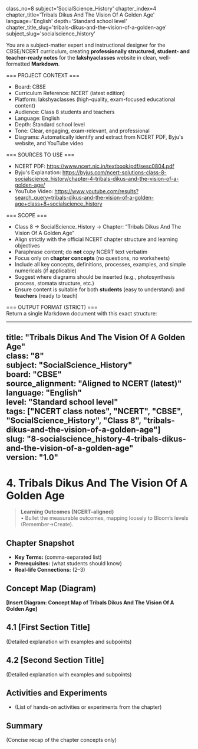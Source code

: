 class_no=8
subject='SocialScience_History'
chapter_index=4
chapter_title='Tribals Dikus And The Vision Of A Golden Age'
language='English'
depth='Standard school level'
chapter_title_slug='tribals-dikus-and-the-vision-of-a-golden-age'
subject_slug='socialscience_history'

You are a subject-matter expert and instructional designer for the CBSE/NCERT curriculum, creating **professionally structured, student- and teacher-ready notes** for the **lakshyaclasses** website in clean, well-formatted **Markdown**.

=== PROJECT CONTEXT ===  
- Board: CBSE  
- Curriculum Reference: NCERT (latest edition)  
- Platform: lakshyaclasses (high-quality, exam-focused educational content)  
- Audience: Class 8 students and teachers  
- Language: English  
- Depth: Standard school level  
- Tone: Clear, engaging, exam-relevant, and professional  
- Diagrams: Automatically identify and extract from NCERT PDF, Byju's website, and YouTube video

=== SOURCES TO USE ===  
- NCERT PDF: https://www.ncert.nic.in/textbook/pdf/sesc0804.pdf  
- Byju's Explanation: https://byjus.com/ncert-solutions-class-8-socialscience_history/chapter-4-tribals-dikus-and-the-vision-of-a-golden-age/  
- YouTube Video: https://www.youtube.com/results?search_query=tribals-dikus-and-the-vision-of-a-golden-age+class+8+socialscience_history

=== SCOPE ===  
- Class 8 → SocialScience_History → Chapter: “Tribals Dikus And The Vision Of A Golden Age”  
- Align strictly with the official NCERT chapter structure and learning objectives  
- Paraphrase content; do **not** copy NCERT text verbatim  
- Focus only on **chapter concepts** (no questions, no worksheets)  
- Include all key concepts, definitions, processes, examples, and simple numericals (if applicable)  
- Suggest where diagrams should be inserted (e.g., photosynthesis process, stomata structure, etc.)  
- Ensure content is suitable for both **students** (easy to understand) and **teachers** (ready to teach)

=== OUTPUT FORMAT (STRICT) ===  
Return a single Markdown document with this exact structure:

---
title: "Tribals Dikus And The Vision Of A Golden Age"  
class: "8"  
subject: "SocialScience_History"  
board: "CBSE"  
source_alignment: "Aligned to NCERT (latest)"  
language: "English"  
level: "Standard school level"  
tags: ["NCERT class notes", "NCERT", "CBSE", "SocialScience_History", "Class 8", "tribals-dikus-and-the-vision-of-a-golden-age"]  
slug: "8-socialscience_history-4-tribals-dikus-and-the-vision-of-a-golden-age"  
version: "1.0"  
---

# 4. Tribals Dikus And The Vision Of A Golden Age

> **Learning Outcomes (NCERT-aligned)**  
> • Bullet the measurable outcomes, mapping loosely to Bloom’s levels (Remember→Create).

## Chapter Snapshot  
- **Key Terms:** (comma-separated list)  
- **Prerequisites:** (what students should know)  
- **Real-life Connections:** (2–3)

## Concept Map (Diagram)  
<!-- Diagram will be extracted from sources. Placeholder below. -->  
**[Insert Diagram: Concept Map of Tribals Dikus And The Vision Of A Golden Age]**

## 4.1 [First Section Title]  
(Detailed explanation with examples and subpoints)

## 4.2 [Second Section Title]  
(Detailed explanation with examples and subpoints)

## Activities and Experiments  
- (List of hands-on activities or experiments from the chapter)

## Summary  
(Concise recap of the chapter concepts only)
